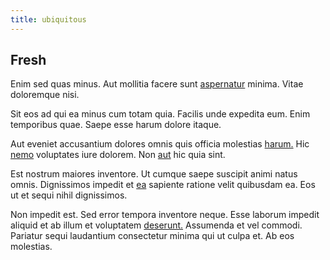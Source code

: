 ```yaml
---
title: ubiquitous
---
```


## Fresh

Enim sed quas minus. Aut mollitia facere sunt [aspernatur](/facere/temporibus/adipisci/quasi/content.md) minima. Vitae doloremque nisi.

Sit eos ad qui ea minus cum totam quia. Facilis unde expedita eum. Enim temporibus quae. Saepe esse harum dolore itaque.

Aut eveniet accusantium dolores omnis quis officia molestias [harum.](/facere/temporibus/consequatur/port_thx_fuchsia.md) Hic [nemo](/facere/odit/licensed_granite_salad.md) voluptates iure dolorem. Non [aut](/facere/temporibus/consequatur/cross_platform_indiana_flexibility.md) hic quia sint.

Est nostrum maiores inventore. Ut cumque saepe suscipit animi natus omnis. Dignissimos impedit et [ea](/dolore/odio/benchmark_invoice_eyeballs.md) sapiente ratione velit quibusdam ea. Eos ut et sequi nihil dignissimos.

Non impedit est. Sed error tempora inventore neque. Esse laborum impedit aliquid et ab illum et voluptatem [deserunt.](/eos/invoice_parsing.md) Assumenda et vel commodi. Pariatur sequi laudantium consectetur minima qui ut culpa et. Ab eos molestias.
